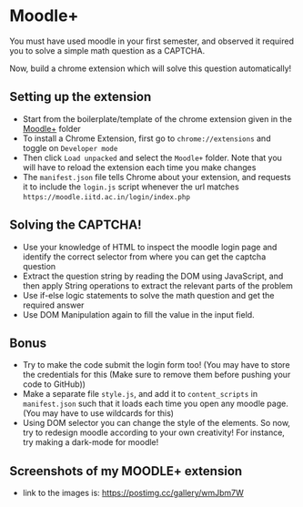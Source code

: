 # Moodle+
You must have used moodle in your first semester, and observed it required you to solve a simple math question as a CAPTCHA.

Now, build a chrome extension which will solve this question automatically!

## Setting up the extension
* Start from the boilerplate/template of the chrome extension given in the [Moodle+](/Moodle+/) folder
* To install a Chrome Extension, first go to `chrome://extensions` and toggle on `Developer mode`
* Then click `Load unpacked` and select the `Moodle+` folder. Note that you will have to reload the extension each time you make changes
* The `manifest.json` file tells Chrome about your extension, and requests it to include the `login.js` script whenever the url matches `https://moodle.iitd.ac.in/login/index.php`

## Solving the CAPTCHA!
* Use your knowledge of HTML to inspect the moodle login page and identify the correct selector from where you can get the captcha question
* Extract the question string by reading the DOM using JavaScript, and then apply String operations to extract the relevant parts of the problem
* Use if-else logic statements to solve the math question and get the required answer
* Use DOM Manipulation again to fill the value in the input field.

## Bonus
* Try to make the code submit the login form too! (You may have to store the credentials for this (Make sure to remove them before pushing your code to GitHub))
* Make a separate file `style.js`, and add it to `content_scripts` in `manifest.json` such that it loads each time you open any moodle page. (You may have to use wildcards for this)
* Using DOM selector you can change the style of the elements. So now, try to redesign moodle according to your own creativity! For instance, try making a dark-mode for moodle!

## Screenshots of my MOODLE+ extension
* link to the images is: https://postimg.cc/gallery/wmJbm7W
